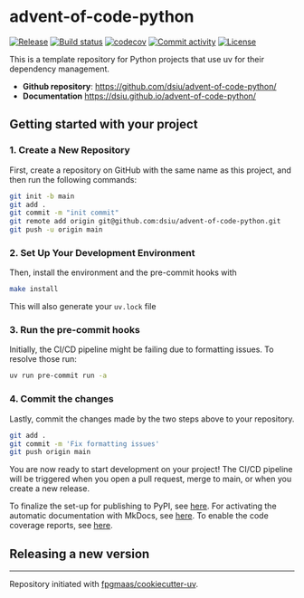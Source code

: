 # advent-of-code-python

[![Release](https://img.shields.io/github/v/release/dsiu/advent-of-code-python)](https://img.shields.io/github/v/release/dsiu/advent-of-code-python)
[![Build status](https://img.shields.io/github/actions/workflow/status/dsiu/advent-of-code-python/main.yml?branch=main)](https://github.com/dsiu/advent-of-code-python/actions/workflows/main.yml?query=branch%3Amain)
[![codecov](https://codecov.io/gh/dsiu/advent-of-code-python/branch/main/graph/badge.svg)](https://codecov.io/gh/dsiu/advent-of-code-python)
[![Commit activity](https://img.shields.io/github/commit-activity/m/dsiu/advent-of-code-python)](https://img.shields.io/github/commit-activity/m/dsiu/advent-of-code-python)
[![License](https://img.shields.io/github/license/dsiu/advent-of-code-python)](https://img.shields.io/github/license/dsiu/advent-of-code-python)

This is a template repository for Python projects that use uv for their dependency management.

- **Github repository**: <https://github.com/dsiu/advent-of-code-python/>
- **Documentation** <https://dsiu.github.io/advent-of-code-python/>

## Getting started with your project

### 1. Create a New Repository

First, create a repository on GitHub with the same name as this project, and then run the following commands:

```bash
git init -b main
git add .
git commit -m "init commit"
git remote add origin git@github.com:dsiu/advent-of-code-python.git
git push -u origin main
```

### 2. Set Up Your Development Environment

Then, install the environment and the pre-commit hooks with

```bash
make install
```

This will also generate your `uv.lock` file

### 3. Run the pre-commit hooks

Initially, the CI/CD pipeline might be failing due to formatting issues. To resolve those run:

```bash
uv run pre-commit run -a
```

### 4. Commit the changes

Lastly, commit the changes made by the two steps above to your repository.

```bash
git add .
git commit -m 'Fix formatting issues'
git push origin main
```

You are now ready to start development on your project!
The CI/CD pipeline will be triggered when you open a pull request, merge to main, or when you create a new release.

To finalize the set-up for publishing to PyPI, see [here](https://fpgmaas.github.io/cookiecutter-uv/features/publishing/#set-up-for-pypi).
For activating the automatic documentation with MkDocs, see [here](https://fpgmaas.github.io/cookiecutter-uv/features/mkdocs/#enabling-the-documentation-on-github).
To enable the code coverage reports, see [here](https://fpgmaas.github.io/cookiecutter-uv/features/codecov/).

## Releasing a new version



---

Repository initiated with [fpgmaas/cookiecutter-uv](https://github.com/fpgmaas/cookiecutter-uv).
